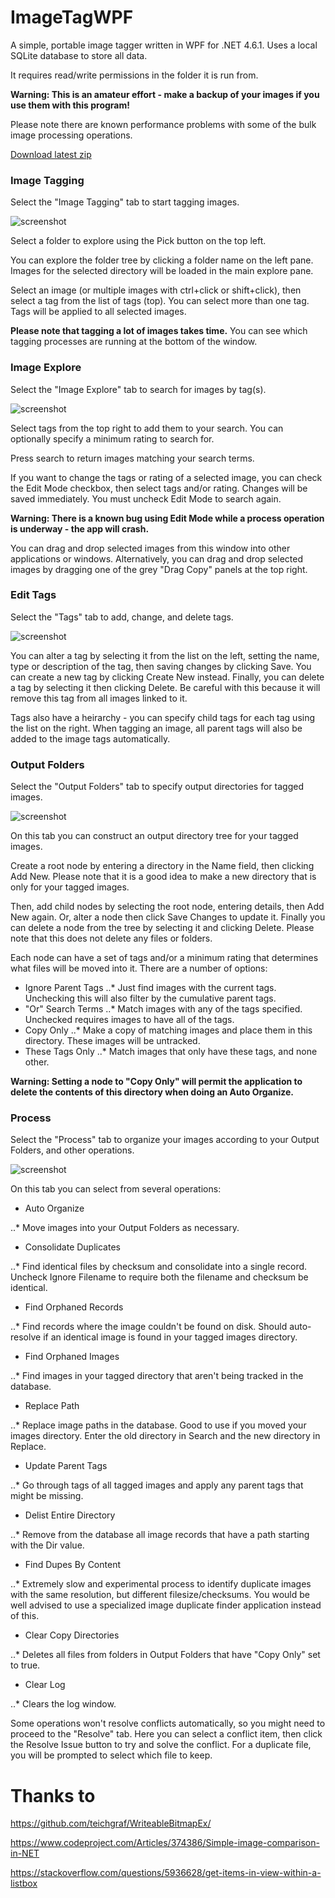 # ImageTagWPF

A simple, portable image tagger written in WPF for .NET 4.6.1. Uses a local SQLite database to store all data.

It requires read/write permissions in the folder it is run from.

**Warning: This is an amateur effort - make a backup of your images if you use them with this program!**

Please note there are known performance problems with some of the bulk image processing operations.

[Download latest zip](../../raw/master/installer/ImageTagWPF.zip)

### Image Tagging

Select the "Image Tagging" tab to start tagging images.

![screenshot](https://raw.githubusercontent.com/drogoganor/ImageTagWPF/master/images/imagetag.jpg)

Select a folder to explore using the Pick button on the top left.

You can explore the folder tree by clicking a folder name on the left pane. Images for the selected directory will be loaded in the main explore pane.

Select an image (or multiple images with ctrl+click or shift+click), then select a tag from the list of tags (top). You can select more than one tag. Tags will be applied to all selected images.

**Please note that tagging a lot of images takes time.** You can see which tagging processes are running at the bottom of the window.

### Image Explore

Select the "Image Explore" tab to search for images by tag(s).

![screenshot](https://raw.githubusercontent.com/drogoganor/ImageTagWPF/master/images/exploreimages.jpg)

Select tags from the top right to add them to your search. You can optionally specify a minimum rating to search for.

Press search to return images matching your search terms.

If you want to change the tags or rating of a selected image, you can check the Edit Mode checkbox, then select tags and/or rating. Changes will be saved immediately. You must uncheck Edit Mode to search again. 

**Warning: There is a known bug using Edit Mode while a process operation is underway - the app will crash.**

You can drag and drop selected images from this window into other applications or windows. Alternatively, you can drag and drop selected images by dragging one of the grey "Drag Copy" panels at the top right.

### Edit Tags

Select the "Tags" tab to add, change, and delete tags.

![screenshot](https://raw.githubusercontent.com/drogoganor/ImageTagWPF/master/images/tagmanage.jpg)

You can alter a tag by selecting it from the list on the left, setting the name, type or description of the tag, then saving changes by clicking Save. You can create a new tag by clicking Create New instead. Finally, you can delete a tag by selecting it then clicking Delete. Be careful with this because it will remove this tag from all images linked to it.

Tags also have a heirarchy - you can specify child tags for each tag using the list on the right. When tagging an image, all parent tags will also be added to the image tags automatically.

### Output Folders

Select the "Output Folders" tab to specify output directories for tagged images.

![screenshot](https://raw.githubusercontent.com/drogoganor/ImageTagWPF/master/images/outputfolders.jpg)

On this tab you can construct an output directory tree for your tagged images. 

Create a root node by entering a directory in the Name field, then clicking Add New. Please note that it is a good idea to make a new directory that is only for your tagged images.

Then, add child nodes by selecting the root node, entering details, then Add New again. Or, alter a node then click Save Changes to update it. Finally you can delete a node from the tree by selecting it and clicking Delete. Please note that this does not delete any files or folders.

Each node can have a set of tags and/or a minimum rating that determines what files will be moved into it. There are a number of options:

* Ignore Parent Tags
..* Just find images with the current tags. Unchecking this will also filter by the cumulative parent tags.
* "Or" Search Terms
..* Match images with any of the tags specified. Unchecked requires images to have all of the tags.
* Copy Only
..* Make a copy of matching images and place them in this directory. These images will be untracked.
* These Tags Only
..* Match images that only have these tags, and none other.

**Warning: Setting a node to "Copy Only" will permit the application to delete the contents of this directory when doing an Auto Organize.**

### Process

Select the "Process" tab to organize your images according to your Output Folders, and other operations.

![screenshot](https://raw.githubusercontent.com/drogoganor/ImageTagWPF/master/images/process.jpg)

On this tab you can select from several operations:

* Auto Organize

..* Move images into your Output Folders as necessary.

* Consolidate Duplicates

..* Find identical files by checksum and consolidate into a single record. Uncheck Ignore Filename to require both the filename and checksum be identical.

* Find Orphaned Records

..* Find records where the image couldn't be found on disk. Should auto-resolve if an identical image is found in your tagged images directory.

* Find Orphaned Images

..* Find images in your tagged directory that aren't being tracked in the database.

* Replace Path

..* Replace image paths in the database. Good to use if you moved your images directory. Enter the old directory in Search and the new directory in Replace.

* Update Parent Tags

..* Go through tags of all tagged images and apply any parent tags that might be missing.

* Delist Entire Directory

..* Remove from the database all image records that have a path starting with the Dir value.

* Find Dupes By Content

..* Extremely slow and experimental process to identify duplicate images with the same resolution, but different filesize/checksums. You would be well advised to use a specialized image duplicate finder application instead of this.

* Clear Copy Directories

..* Deletes all files from folders in Output Folders that have "Copy Only" set to true.

* Clear Log

..* Clears the log window.

Some operations won't resolve conflicts automatically, so you might need to proceed to the "Resolve" tab. Here you can select a conflict item, then click the Resolve Issue button to try and solve the conflict. For a duplicate file, you will be prompted to select which file to keep.

# Thanks to

https://github.com/teichgraf/WriteableBitmapEx/

https://www.codeproject.com/Articles/374386/Simple-image-comparison-in-NET

https://stackoverflow.com/questions/5936628/get-items-in-view-within-a-listbox

